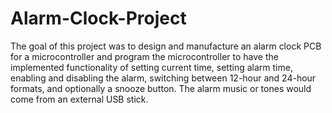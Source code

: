 # Alarm-Clock-Project
The goal of this project was to design and manufacture an alarm clock PCB for a microcontroller and program the microcontroller to have the implemented functionality of setting current time, setting alarm time, enabling and disabling the alarm, switching between 12-hour and 24-hour formats, and optionally a snooze button. The alarm music or tones would come from an external USB stick. 
